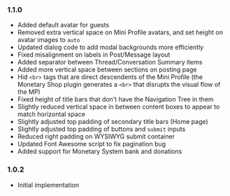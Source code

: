 ### 1.1.0
- Added default avatar for guests
- Removed extra vertical space on Mini Profile avatars, and set height on avatar images to `auto`
- Updated dialog code to add modal backgrounds more efficiently
- Fixed misalignment on labels in Post/Message layout
- Added separator between Thread/Conversation Summary items
- Added more vertical space between sections on posting page
- Hid `<br>` tags that are direct descendents of the Mini Profile
  (the Monetary Shop plugin generates a `<br>` that disrupts the visual flow of the MP)
- Fixed height of title bars that don't have the Navigation Tree in them
- Slightly reduced vertical space in between content boxes to appear to match horizontal space
- Slightly adjusted top padding of secondary title bars (Home page)
- Slightly adjusted top padding of buttons and `submit` inputs
- Reduced right padding on WYSIWYG submit container
- Updated Font Awesome script to fix pagination bug
- Added support for Monetary System bank and donations

### 1.0.2
- Initial implementation